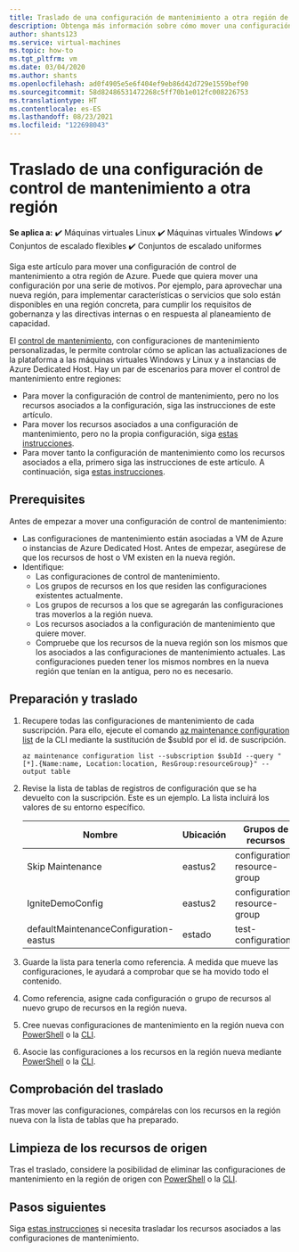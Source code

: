 ```yaml
---
title: Traslado de una configuración de mantenimiento a otra región de Azure
description: Obtenga más información sobre cómo mover una configuración de mantenimiento a otra región de Azure.
author: shants123
ms.service: virtual-machines
ms.topic: how-to
ms.tgt_pltfrm: vm
ms.date: 03/04/2020
ms.author: shants
ms.openlocfilehash: ad0f4905e5e6f404ef9eb86d42d729e1559bef90
ms.sourcegitcommit: 58d82486531472268c5ff70b1e012fc008226753
ms.translationtype: HT
ms.contentlocale: es-ES
ms.lasthandoff: 08/23/2021
ms.locfileid: "122698043"
---
```

# <a name="move-a-maintenance-control-configuration-to-another-region"></a>Traslado de una configuración de control de mantenimiento a otra región

**Se aplica a:** :heavy_check_mark: Máquinas virtuales Linux :heavy_check_mark: Máquinas virtuales Windows :heavy_check_mark: Conjuntos de escalado flexibles :heavy_check_mark: Conjuntos de escalado uniformes

Siga este artículo para mover una configuración de control de mantenimiento a otra región de Azure. Puede que quiera mover una configuración por una serie de motivos. Por ejemplo, para aprovechar una nueva región, para implementar características o servicios que solo están disponibles en una región concreta, para cumplir los requisitos de gobernanza y las directivas internas o en respuesta al planeamiento de capacidad.

El [control de mantenimiento](maintenance-control.md), con configuraciones de mantenimiento personalizadas, le permite controlar cómo se aplican las actualizaciones de la plataforma a las máquinas virtuales Windows y Linux y a instancias de Azure Dedicated Host. Hay un par de escenarios para mover el control de mantenimiento entre regiones:

- Para mover la configuración de control de mantenimiento, pero no los recursos asociados a la configuración, siga las instrucciones de este artículo.
- Para mover los recursos asociados a una configuración de mantenimiento, pero no la propia configuración, siga [estas instrucciones](move-region-maintenance-configuration-resources.md).
- Para mover tanto la configuración de mantenimiento como los recursos asociados a ella, primero siga las instrucciones de este artículo. A continuación, siga [estas instrucciones](move-region-maintenance-configuration-resources.md).

## <a name="prerequisites"></a>Prerequisites

Antes de empezar a mover una configuración de control de mantenimiento:

- Las configuraciones de mantenimiento están asociadas a VM de Azure o instancias de Azure Dedicated Host. Antes de empezar, asegúrese de que los recursos de host o VM existen en la nueva región.
- Identifique: 
    - Las configuraciones de control de mantenimiento.
    - Los grupos de recursos en los que residen las configuraciones existentes actualmente. 
    - Los grupos de recursos a los que se agregarán las configuraciones tras moverlos a la región nueva. 
    - Los recursos asociados a la configuración de mantenimiento que quiere mover.
    - Compruebe que los recursos de la nueva región son los mismos que los asociados a las configuraciones de mantenimiento actuales. Las configuraciones pueden tener los mismos nombres en la nueva región que tenían en la antigua, pero no es necesario.

## <a name="prepare-and-move"></a>Preparación y traslado 

1. Recupere todas las configuraciones de mantenimiento de cada suscripción. Para ello, ejecute el comando [az maintenance configuration list](/cli/azure/maintenance/configuration#az_maintenance_configuration_list) de la CLI mediante la sustitución de $subId por el id. de suscripción.

    ```
    az maintenance configuration list --subscription $subId --query "[*].{Name:name, Location:location, ResGroup:resourceGroup}" --output table
    ```
2. Revise la lista de tablas de registros de configuración que se ha devuelto con la suscripción. Este es un ejemplo. La lista incluirá los valores de su entorno específico.

    **Nombre** | **Ubicación** | **Grupos de recursos**
    --- | --- | ---
    Skip Maintenance | eastus2 | configuration-resource-group
    IgniteDemoConfig | eastus2 | configuration-resource-group
    defaultMaintenanceConfiguration-eastus | estado | test-configuration
    

3. Guarde la lista para tenerla como referencia. A medida que mueve las configuraciones, le ayudará a comprobar que se ha movido todo el contenido.
4. Como referencia, asigne cada configuración o grupo de recursos al nuevo grupo de recursos en la región nueva.
5. Cree nuevas configuraciones de mantenimiento en la región nueva con [PowerShell](../virtual-machines/maintenance-control-powershell.md#create-a-maintenance-configuration) o la [CLI](../virtual-machines/maintenance-control-cli.md#create-a-maintenance-configuration).
6. Asocie las configuraciones a los recursos en la región nueva mediante [PowerShell](../virtual-machines/maintenance-control-powershell.md#assign-the-configuration) o la [CLI](../virtual-machines/maintenance-control-cli.md#assign-the-configuration).


## <a name="verify-the-move"></a>Comprobación del traslado

Tras mover las configuraciones, compárelas con los recursos en la región nueva con la lista de tablas que ha preparado.


## <a name="clean-up-source-resources"></a>Limpieza de los recursos de origen

Tras el traslado, considere la posibilidad de eliminar las configuraciones de mantenimiento en la región de origen con [PowerShell](../virtual-machines/maintenance-control-powershell.md#remove-a-maintenance-configuration) o la [CLI](../virtual-machines/maintenance-control-cli.md#delete-a-maintenance-configuration).


## <a name="next-steps"></a>Pasos siguientes

Siga [estas instrucciones](move-region-maintenance-configuration-resources.md) si necesita trasladar los recursos asociados a las configuraciones de mantenimiento. 
